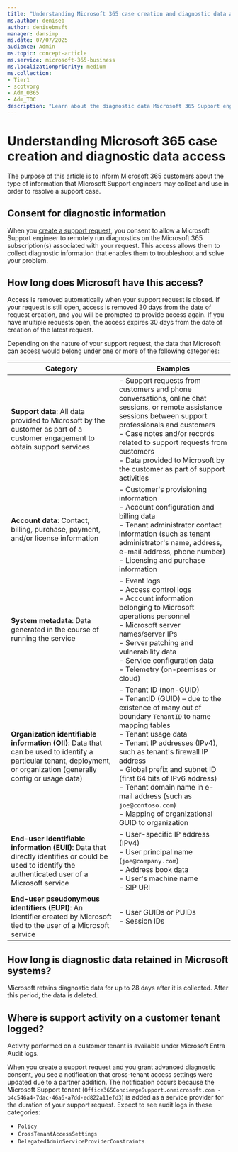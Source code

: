 ```yaml
---
title: "Understanding Microsoft 365 case creation and diagnostic data access"
ms.author: deniseb
author: denisebmsft
manager: dansimp
ms.date: 07/07/2025
audience: Admin
ms.topic: concept-article
ms.service: microsoft-365-business
ms.localizationpriority: medium
ms.collection:
- Tier1
- scotvorg
- Adm_O365
- Adm_TOC
description: "Learn about the diagnostic data Microsoft 365 Support engineers access to resolve support cases, including consent, data categories, retention periods, and logging details."
---
```


# Understanding Microsoft 365 case creation and diagnostic data access

The purpose of this article is to inform Microsoft 365 customers about the type of information that Microsoft Support engineers may collect and use in order to resolve a support case.

## Consent for diagnostic information

When you [create a support request](get-help-support.md), you consent to allow a Microsoft Support engineer to remotely run diagnostics on the Microsoft 365 subscription(s) associated with your request. This access allows them to collect diagnostic information that enables them to troubleshoot and solve your problem.

## How long does Microsoft have this access?

Access is removed automatically when your support request is closed. If your request is still open, access is removed 30 days from the date of request creation, and you will be prompted to provide access again. If you have multiple requests open, the access expires 30 days from the date of creation of the latest request.

Depending on the nature of your support request, the data that Microsoft can access would belong under one or more of the following categories:

| Category | Examples |
|--|--|
| **Support data**: All data provided to Microsoft by the customer as part of a customer engagement to obtain support services | - Support requests from customers and phone conversations, online chat sessions, or remote assistance sessions between support professionals and customers<br/>- Case notes and/or records related to support requests from customers<br/>- Data provided to Microsoft by the customer as part of support activities |
| **Account data**: Contact, billing, purchase, payment, and/or license information | - Customer's provisioning information<br/>- Account configuration and billing data<br/>- Tenant administrator contact information (such as tenant administrator's name, address, e-mail address, phone number)<br/>- Licensing and purchase information |
| **System metadata**: Data generated in the course of running the service | - Event logs<br/>- Access control logs<br/>- Account information belonging to Microsoft operations personnel<br/>- Microsoft server names/server IPs<br/>- Server patching and vulnerability data<br/>- Service configuration data<br/>- Telemetry (on-premises or cloud) |
| **Organization identifiable information (OII)**: Data that can be used to identify a particular tenant, deployment, or organization (generally config or usage data) | - Tenant ID (non-GUID)<br/>- TenantID (GUID) – due to the existence of many out of boundary `TenantID` to name mapping tables<br/>- Tenant usage data<br/>- Tenant IP addresses (IPv4), such as tenant's firewall IP address<br/>- Global prefix and subnet ID (first 64 bits of IPv6 address)<br/>- Tenant domain name in e-mail address (such as `joe@contoso.com`)<br/>- Mapping of organizational GUID to organization |
| **End-user identifiable information (EUII)**: Data that directly identifies or could be used to identify the authenticated user of a Microsoft service | - User-specific IP address (IPv4)<br/>- User principal name (`joe@company.com`)<br/>- Address book data<br/>- User's machine name<br/>- SIP URI |
| **End-user pseudonymous identifiers (EUPI)**: An identifier created by Microsoft tied to the user of a Microsoft service | - User GUIDs or PUIDs<br/>- Session IDs |

## How long is diagnostic data retained in Microsoft systems?

Microsoft retains diagnostic data for up to 28 days after it is collected. After this period, the data is deleted.

## Where is support activity on a customer tenant logged?

Activity performed on a customer tenant is available under Microsoft Entra Audit logs.

When you create a support request and you grant advanced diagnostic consent, you see a notification that cross-tenant access settings were updated due to a partner addition. The notification occurs because the Microsoft Support tenant (`Office365ConciergeSupport.onmicrosoft.com - b4c546a4-7dac-46a6-a7dd-ed822a11efd3`) is added as a service provider for the duration of your support request. Expect to see audit logs in these categories:

- `Policy`
- `CrossTenantAccessSettings`
- `DelegatedAdminServiceProviderConstraints`